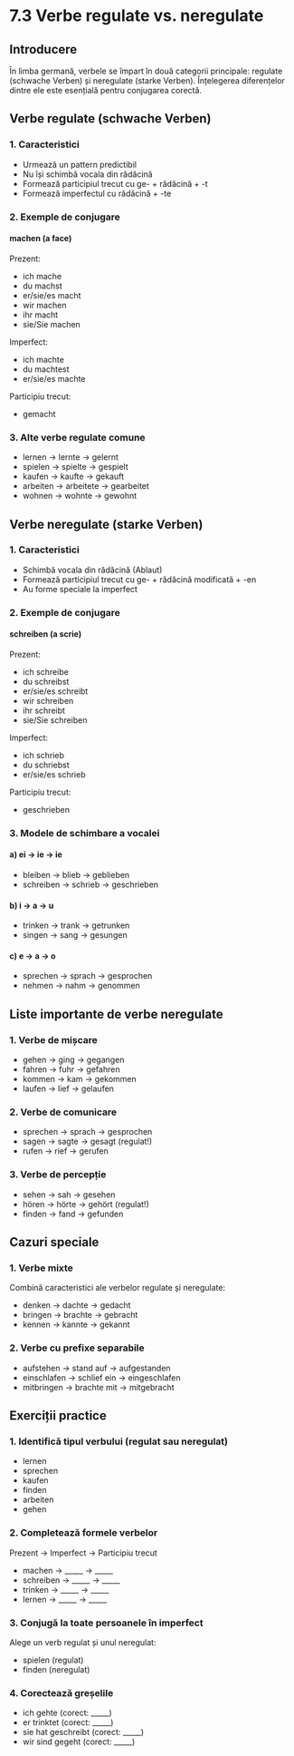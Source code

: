 # 7.3 Verbe regulate vs. neregulate

## Introducere
În limba germană, verbele se împart în două categorii principale: regulate (schwache Verben) și neregulate (starke Verben). Înțelegerea diferențelor dintre ele este esențială pentru conjugarea corectă.

## Verbe regulate (schwache Verben)

### 1. Caracteristici
- Urmează un pattern predictibil
- Nu își schimbă vocala din rădăcină
- Formează participiul trecut cu ge- + rădăcină + -t
- Formează imperfectul cu rădăcină + -te

### 2. Exemple de conjugare

#### machen (a face)
Prezent:
- ich mache
- du machst
- er/sie/es macht
- wir machen
- ihr macht
- sie/Sie machen

Imperfect:
- ich machte
- du machtest
- er/sie/es machte

Participiu trecut:
- gemacht

### 3. Alte verbe regulate comune
- lernen → lernte → gelernt
- spielen → spielte → gespielt
- kaufen → kaufte → gekauft
- arbeiten → arbeitete → gearbeitet
- wohnen → wohnte → gewohnt

## Verbe neregulate (starke Verben)

### 1. Caracteristici
- Schimbă vocala din rădăcină (Ablaut)
- Formează participiul trecut cu ge- + rădăcină modificată + -en
- Au forme speciale la imperfect

### 2. Exemple de conjugare

#### schreiben (a scrie)
Prezent:
- ich schreibe
- du schreibst
- er/sie/es schreibt
- wir schreiben
- ihr schreibt
- sie/Sie schreiben

Imperfect:
- ich schrieb
- du schriebst
- er/sie/es schrieb

Participiu trecut:
- geschrieben

### 3. Modele de schimbare a vocalei

#### a) ei → ie → ie
- bleiben → blieb → geblieben
- schreiben → schrieb → geschrieben

#### b) i → a → u
- trinken → trank → getrunken
- singen → sang → gesungen

#### c) e → a → o
- sprechen → sprach → gesprochen
- nehmen → nahm → genommen

## Liste importante de verbe neregulate

### 1. Verbe de mișcare
- gehen → ging → gegangen
- fahren → fuhr → gefahren
- kommen → kam → gekommen
- laufen → lief → gelaufen

### 2. Verbe de comunicare
- sprechen → sprach → gesprochen
- sagen → sagte → gesagt (regulat!)
- rufen → rief → gerufen

### 3. Verbe de percepție
- sehen → sah → gesehen
- hören → hörte → gehört (regulat!)
- finden → fand → gefunden

## Cazuri speciale

### 1. Verbe mixte
Combină caracteristici ale verbelor regulate și neregulate:
- denken → dachte → gedacht
- bringen → brachte → gebracht
- kennen → kannte → gekannt

### 2. Verbe cu prefixe separabile
- aufstehen → stand auf → aufgestanden
- einschlafen → schlief ein → eingeschlafen
- mitbringen → brachte mit → mitgebracht

## Exerciții practice

### 1. Identifică tipul verbului (regulat sau neregulat)
- lernen
- sprechen
- kaufen
- finden
- arbeiten
- gehen

### 2. Completează formele verbelor
Prezent → Imperfect → Participiu trecut
- machen → _____ → _____
- schreiben → _____ → _____
- trinken → _____ → _____
- lernen → _____ → _____

### 3. Conjugă la toate persoanele în imperfect
Alege un verb regulat și unul neregulat:
- spielen (regulat)
- finden (neregulat)

### 4. Corectează greșelile
- ich gehte (corect: _____)
- er trinktet (corect: _____)
- sie hat geschreibt (corect: _____)
- wir sind gegeht (corect: _____)
